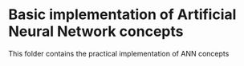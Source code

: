 # Basic implementation of Artificial Neural Network concepts
This folder contains the practical implementation of ANN concepts
